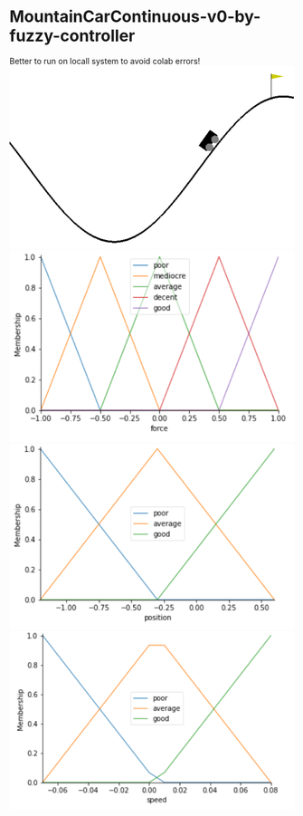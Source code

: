 # MountainCarContinuous-v0-by-fuzzy-controller
Better to run on locall system to avoid colab errors!
![main](https://github.com/zahrasa/MountainCarContinuous-v0-by-fuzzy-controller/blob/main/img/MountainCarContinuousv0.png)
![force](https://github.com/zahrasa/MountainCarContinuous-v0-by-fuzzy-controller/blob/main/img/force.png)
![position](https://github.com/zahrasa/MountainCarContinuous-v0-by-fuzzy-controller/blob/main/img/position.png)
![speed](https://github.com/zahrasa/MountainCarContinuous-v0-by-fuzzy-controller/blob/main/img/speed.png)
